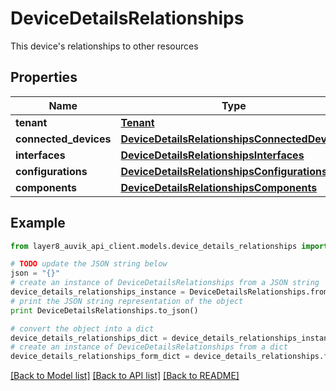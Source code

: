# DeviceDetailsRelationships

This device's relationships to other resources

## Properties
Name | Type | Description | Notes
------------ | ------------- | ------------- | -------------
**tenant** | [**Tenant**](Tenant.md) |  | [optional] 
**connected_devices** | [**DeviceDetailsRelationshipsConnectedDevices**](DeviceDetailsRelationshipsConnectedDevices.md) |  | [optional] 
**interfaces** | [**DeviceDetailsRelationshipsInterfaces**](DeviceDetailsRelationshipsInterfaces.md) |  | [optional] 
**configurations** | [**DeviceDetailsRelationshipsConfigurations**](DeviceDetailsRelationshipsConfigurations.md) |  | [optional] 
**components** | [**DeviceDetailsRelationshipsComponents**](DeviceDetailsRelationshipsComponents.md) |  | [optional] 

## Example

```python
from layer8_auvik_api_client.models.device_details_relationships import DeviceDetailsRelationships

# TODO update the JSON string below
json = "{}"
# create an instance of DeviceDetailsRelationships from a JSON string
device_details_relationships_instance = DeviceDetailsRelationships.from_json(json)
# print the JSON string representation of the object
print DeviceDetailsRelationships.to_json()

# convert the object into a dict
device_details_relationships_dict = device_details_relationships_instance.to_dict()
# create an instance of DeviceDetailsRelationships from a dict
device_details_relationships_form_dict = device_details_relationships.from_dict(device_details_relationships_dict)
```
[[Back to Model list]](../README.md#documentation-for-models) [[Back to API list]](../README.md#documentation-for-api-endpoints) [[Back to README]](../README.md)


